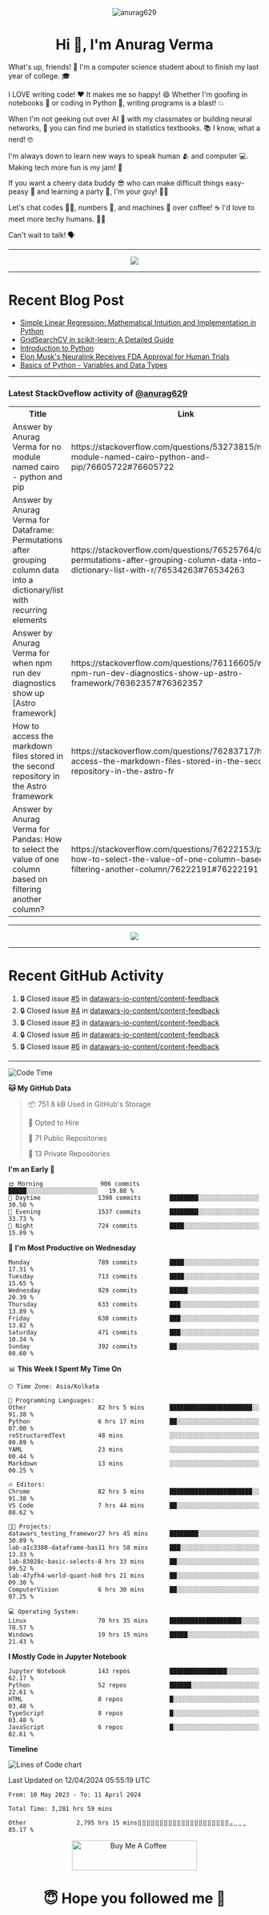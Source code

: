 

<p align="center"> <img src="https://komarev.com/ghpvc/?username=anurag629&label=Profile%20views&color=0e75b6&style=flat" alt="anurag629" /> </p>

<h1 align="center">Hi 👋, I'm Anurag Verma</h1>

What's up, friends! 👋 I'm a computer science student about to finish my last year of college. 🎓

I LOVE writing code! ❤️ It makes me so happy! 😄 Whether I'm goofing in notebooks 📓 or coding in Python 🐍, writing programs is a blast! 💥

When I'm not geeking out over AI 🤖 with my classmates or building neural networks, 🧠 you can find me buried in statistics textbooks. 📚 I know, what a nerd! 🤓

I'm always down to learn new ways to speak human 🫂 and computer 💻. Making tech more fun is my jam! 🍇

If you want a cheery data buddy 😎 who can make difficult things easy-peasy 🥝 and learning a party 🎉, I'm your guy! 🙋‍♂️

Let's chat codes 👨‍💻, numbers 🧮, and machines 🤖 over coffee! ☕ I'd love to meet more techy humans. 💁‍♂️

Can't wait to talk! 🗣️

---

<p align="center">
  <img src="https://spotify-github-profile.vercel.app/api/view.svg?uid=mwvywke3fo2gajpenodnmobfh&cover_image=true&theme=default&show_offline=false&background_color=121212&interchange=false&bar_color=53b14f&bar_color_cover=true">
</p>

---

# Recent Blog Post

<!-- BLOG-POST-LIST:START -->
- [Simple Linear Regression: Mathematical Intuition and Implementation in Python](https://codercops.tech/blog/machine-learning-algorithms/simple-linear-regression-mathematical-intuation)
- [GridSearchCV in scikit-learn: A Detailed Guide](https://codercops.tech/blog/gridsearchcv-in-scikit-learn-a-detailed-guide)
- [Introduction to Python](https://codercops.tech/blog/python-tutorial/introduction-to-python)
- [Elon Musk&#39;s Neuralink Receives FDA Approval for Human Trials](https://codercops.tech/blog/elon-musks-neuralink-receives-fda-approval-for-human-trials)
- [Basics of Python - Variables and Data Types](https://codercops.tech/blog/python-basics-of-python-variables-and-data-types)
<!-- BLOG-POST-LIST:END -->

---

### Latest StackOveflow activity of [@anurag629](https://github.com/anurag629)
<table>
  <tr><th>Title</th><th>Link</th></tr>
  <!-- STACKOVERFLOW:START --><tr><td>Answer by Anurag Verma for no module named cairo - python and pip</td><td>https://stackoverflow.com/questions/53273815/no-module-named-cairo-python-and-pip/76605722#76605722</td></tr><tr><td>Answer by Anurag Verma for Dataframe: Permutations after grouping column data into a dictionary/list with recurring elements</td><td>https://stackoverflow.com/questions/76525764/dataframe-permutations-after-grouping-column-data-into-a-dictionary-list-with-r/76534263#76534263</td></tr><tr><td>Answer by Anurag Verma for when npm run dev diagnostics show up [Astro framework]</td><td>https://stackoverflow.com/questions/76116605/when-npm-run-dev-diagnostics-show-up-astro-framework/76362357#76362357</td></tr><tr><td>How to access the markdown files stored in the second repository in the Astro framework</td><td>https://stackoverflow.com/questions/76283717/how-to-access-the-markdown-files-stored-in-the-second-repository-in-the-astro-fr</td></tr><tr><td>Answer by Anurag Verma for Pandas: How to select the value of one column based on filtering another column?</td><td>https://stackoverflow.com/questions/76222153/pandas-how-to-select-the-value-of-one-column-based-on-filtering-another-column/76222191#76222191</td></tr><!-- STACKOVERFLOW:END -->
</table>

---

<p align="center">
  <img alig src="https://github-profile-trophy.vercel.app/?username=anurag629&theme=onedark&column=-1" />
</p>

---

# Recent GitHub Activity
<!--START_SECTION:activity-->
1. 🔒 Closed issue [#5](https://github.com/datawars-io-content/content-feedback/issues/5) in [datawars-io-content/content-feedback](https://github.com/datawars-io-content/content-feedback)
2. 🔒 Closed issue [#4](https://github.com/datawars-io-content/content-feedback/issues/4) in [datawars-io-content/content-feedback](https://github.com/datawars-io-content/content-feedback)
3. 🔒 Closed issue [#3](https://github.com/datawars-io-content/content-feedback/issues/3) in [datawars-io-content/content-feedback](https://github.com/datawars-io-content/content-feedback)
4. 🔒 Closed issue [#6](https://github.com/datawars-io-content/content-feedback/issues/6) in [datawars-io-content/content-feedback](https://github.com/datawars-io-content/content-feedback)
5. 🔒 Closed issue [#6](https://github.com/datawars-io-content/content-feedback/issues/6) in [datawars-io-content/content-feedback](https://github.com/datawars-io-content/content-feedback)
<!--END_SECTION:activity-->

---

<!--START_SECTION:waka-->
![Code Time](http://img.shields.io/badge/Code%20Time-3%2C281%20hrs%2059%20mins-blue)

**🐱 My GitHub Data** 

> 📦 751.8 kB Used in GitHub's Storage 
 > 
> 💼 Opted to Hire
 > 
> 📜 71 Public Repositories 
 > 
> 🔑 13 Private Repositories 
 > 
**I'm an Early 🐤** 

```text
🌞 Morning                906 commits         █████░░░░░░░░░░░░░░░░░░░░   19.88 % 
🌆 Daytime                1390 commits        ████████░░░░░░░░░░░░░░░░░   30.50 % 
🌃 Evening                1537 commits        ████████░░░░░░░░░░░░░░░░░   33.73 % 
🌙 Night                  724 commits         ████░░░░░░░░░░░░░░░░░░░░░   15.89 % 
```
📅 **I'm Most Productive on Wednesday** 

```text
Monday                   789 commits         ████░░░░░░░░░░░░░░░░░░░░░   17.31 % 
Tuesday                  713 commits         ████░░░░░░░░░░░░░░░░░░░░░   15.65 % 
Wednesday                929 commits         █████░░░░░░░░░░░░░░░░░░░░   20.39 % 
Thursday                 633 commits         ███░░░░░░░░░░░░░░░░░░░░░░   13.89 % 
Friday                   630 commits         ███░░░░░░░░░░░░░░░░░░░░░░   13.82 % 
Saturday                 471 commits         ███░░░░░░░░░░░░░░░░░░░░░░   10.34 % 
Sunday                   392 commits         ██░░░░░░░░░░░░░░░░░░░░░░░   08.60 % 
```


📊 **This Week I Spent My Time On** 

```text
🕑︎ Time Zone: Asia/Kolkata

💬 Programming Languages: 
Other                    82 hrs 5 mins       ███████████████████████░░   91.38 % 
Python                   6 hrs 17 mins       ██░░░░░░░░░░░░░░░░░░░░░░░   07.00 % 
reStructuredText         48 mins             ░░░░░░░░░░░░░░░░░░░░░░░░░   00.89 % 
YAML                     23 mins             ░░░░░░░░░░░░░░░░░░░░░░░░░   00.44 % 
Markdown                 13 mins             ░░░░░░░░░░░░░░░░░░░░░░░░░   00.25 % 

🔥 Editors: 
Chrome                   82 hrs 5 mins       ███████████████████████░░   91.38 % 
VS Code                  7 hrs 44 mins       ██░░░░░░░░░░░░░░░░░░░░░░░   08.62 % 

🐱‍💻 Projects: 
datawars_testing_framewor27 hrs 45 mins      ████████░░░░░░░░░░░░░░░░░   30.89 % 
lab-a1c3380-dataframe-bas11 hrs 58 mins      ███░░░░░░░░░░░░░░░░░░░░░░   13.33 % 
lab-83028c-basic-selects-8 hrs 33 mins       ██░░░░░░░░░░░░░░░░░░░░░░░   09.52 % 
lab-47yfh4-world-quant-ho8 hrs 21 mins       ██░░░░░░░░░░░░░░░░░░░░░░░   09.30 % 
ComputerVision           6 hrs 30 mins       ██░░░░░░░░░░░░░░░░░░░░░░░   07.25 % 

💻 Operating System: 
Linux                    70 hrs 35 mins      ████████████████████░░░░░   78.57 % 
Windows                  19 hrs 15 mins      █████░░░░░░░░░░░░░░░░░░░░   21.43 % 
```

**I Mostly Code in Jupyter Notebook** 

```text
Jupyter Notebook         143 repos           ████████████████░░░░░░░░░   62.17 % 
Python                   52 repos            ██████░░░░░░░░░░░░░░░░░░░   22.61 % 
HTML                     8 repos             █░░░░░░░░░░░░░░░░░░░░░░░░   03.48 % 
TypeScript               8 repos             █░░░░░░░░░░░░░░░░░░░░░░░░   03.48 % 
JavaScript               6 repos             █░░░░░░░░░░░░░░░░░░░░░░░░   02.61 % 
```



**Timeline**

![Lines of Code chart](https://raw.githubusercontent.com/anurag629/anurag629/main/assets/bar_graph.png)


 Last Updated on 12/04/2024 05:55:19 UTC
<!--END_SECTION:waka-->

<!--START_SECTION:waka-simple-->

```text
From: 10 May 2023 - To: 11 April 2024

Total Time: 3,281 hrs 59 mins

Other              2,795 hrs 15 mins⣿⣿⣿⣿⣿⣿⣿⣿⣿⣿⣿⣿⣿⣿⣿⣿⣿⣿⣿⣿⣿⣤⣀⣀⣀   85.17 %
```

<!--END_SECTION:waka-simple-->

<p align="center"> 
<a href="https://www.buymeacoffee.com/anurag629" target="_blank"><img src="https://cdn.buymeacoffee.com/buttons/default-orange.png" alt="Buy Me A Coffee" height="60" width="250"></a>
</p>


<h1 align="center"> 😇 Hope you followed me 🥰  </h1>
